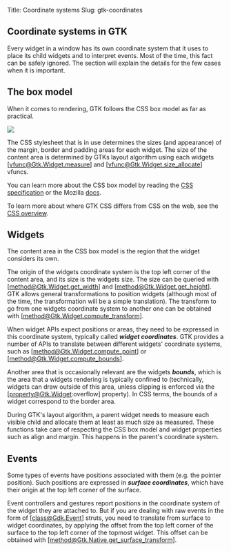 Title: Coordinate systems
Slug: gtk-coordinates

## Coordinate systems in GTK

Every widget in a window has its own coordinate system that it uses to place its
child widgets and to interpret events. Most of the time, this fact can be safely
ignored. The section will explain the details for the few cases when it is important.

## The box model

When it comes to rendering, GTK follows the CSS box model as far as practical.

![](https://www.w3.org/TR/css-box-3/images/box.png)

The CSS stylesheet that is in use determines the sizes (and appearance) of the
margin, border and padding areas for each widget. The size of the content area
is determined by GTKs layout algorithm using each widgets [vfunc@Gtk.Widget.measure]
and [vfunc@Gtk.Widget.size_allocate] vfuncs.

You can learn more about the CSS box model by reading the
[CSS specification](https://www.w3.org/TR/css-box-3/#box-model) or the
Mozilla [docs](https://developer.mozilla.org/en-US/docs/Learn/CSS/Building_blocks/The_box_model).

To learn more about where GTK CSS differs from CSS on the web, see the
[CSS overview](css-overview.html).

## Widgets

The content area in the CSS box model is the region that the widget considers its own.

The origin of the widgets coordinate system is the top left corner of the content area,
and its size is the widgets size. The size can be queried with [method@Gtk.Widget.get_width]
and [method@Gtk.Widget.get_height]. GTK allows general transformations to position
widgets (although most of the time, the transformation will be a simple translation).
The transform to go from one widgets coordinate system to another one can be obtained
with [method@Gtk.Widget.compute_transform].

When widget APIs expect positions or areas, they need to be expressed in this coordinate
system, typically called **_widget coordinates_**. GTK provides a number of APIs to translate
between different widgets' coordinate systems, such as [method@Gtk.Widget.compute_point]
or [method@Gtk.Widget.compute_bounds].

Another area that is occasionally relevant are the widgets **_bounds_**, which is the area
that a widgets rendering is typically confined to (technically, widgets can draw outside
of this area, unless clipping is enforced via the [property@Gtk.Widget:overflow] property).
In CSS terms, the bounds of a widget correspond to the border area.

During GTK's layout algorithm, a parent widget needs to measure each visible child and
allocate them at least as much size as measured. These functions take care of respecting
the CSS box model and widget properties such as align and margin. This happens in the
parent's coordinate system.

## Events

Some types of events have positions associated with them (e.g. the pointer position).
Such positions are expressed in **_surface coordinates_**, which have their origin at
the top left corner of the surface.

Event controllers and gestures report positions in the coordinate system of the widget
they are attached to. But if you are dealing with raw events in the form of [class@Gdk.Event]
struts, you need to translate from surface to widget coordinates, by applying the offset
from the top left corner of the surface to the top left corner of the topmost
widget. This offset can be obtained with [method@Gtk.Native.get_surface_transform].
